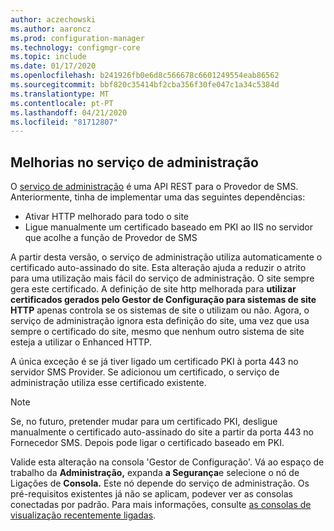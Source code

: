 ```yaml
---
author: aczechowski
ms.author: aaroncz
ms.prod: configuration-manager
ms.technology: configmgr-core
ms.topic: include
ms.date: 01/17/2020
ms.openlocfilehash: b241926fb0e6d8c566678c6601249554eab86562
ms.sourcegitcommit: bbf820c35414bf2cba356f30fe047c1a34c5384d
ms.translationtype: MT
ms.contentlocale: pt-PT
ms.lasthandoff: 04/21/2020
ms.locfileid: "81712807"
---
```

## <a name="improvements-to-administration-service"></a><a name="bkmk_rest"></a>Melhorias no serviço de administração

<!--5728365-->

O [serviço de administração](../../../../plan-design/hierarchy/plan-for-the-sms-provider.md#bkmk_admin-service) é uma API REST para o Provedor de SMS. Anteriormente, tinha de implementar uma das seguintes dependências:

- Ativar HTTP melhorado para todo o site
- Ligue manualmente um certificado baseado em PKI ao IIS no servidor que acolhe a função de Provedor de SMS

A partir desta versão, o serviço de administração utiliza automaticamente o certificado auto-assinado do site. Esta alteração ajuda a reduzir o atrito para uma utilização mais fácil do serviço de administração. O site sempre gera este certificado. A definição de site http melhorada para **utilizar certificados gerados pelo Gestor de Configuração para sistemas de site HTTP** apenas controla se os sistemas de site o utilizam ou não. Agora, o serviço de administração ignora esta definição do site, uma vez que usa sempre o certificado do site, mesmo que nenhum outro sistema de site esteja a utilizar o Enhanced HTTP.

A única exceção é se já tiver ligado um certificado PKI à porta 443 no servidor SMS Provider. Se adicionou um certificado, o serviço de administração utiliza esse certificado existente.

> [!NOTE]
> Se, no futuro, pretender mudar para um certificado PKI, desligue manualmente o certificado auto-assinado do site a partir da porta 443 no Fornecedor SMS. Depois pode ligar o certificado baseado em PKI.

Valide esta alteração na consola 'Gestor de Configuração'. Vá ao espaço de trabalho da **Administração,** expanda **a Segurança**e selecione o nó de Ligações de **Consola.** Este nó depende do serviço de administração. Os pré-requisitos existentes já não se aplicam, podever ver as consolas conectadas por padrão. Para mais informações, consulte [as consolas de visualização recentemente ligadas](../../../../servers/manage/admin-console.md#bkmk_viewconnected).
